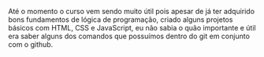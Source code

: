 Até o momento o curso vem sendo muito útil pois apesar de já ter adquirido bons fundamentos de lógica de programação, criado alguns projetos básicos com HTML, CSS e JavaScript, eu não sabia o quão importante e útil era saber alguns dos comandos que possuímos dentro do git em conjunto com o github.